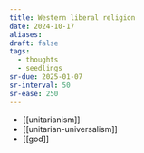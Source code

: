 ```yaml
---
title: Western liberal religion
date: 2024-10-17
aliases: 
draft: false
tags:
  - thoughts
  - seedlings
sr-due: 2025-01-07
sr-interval: 50
sr-ease: 250
---
```

- [[unitarianism]]
- [[unitarian-universalism]]
- [[god]]